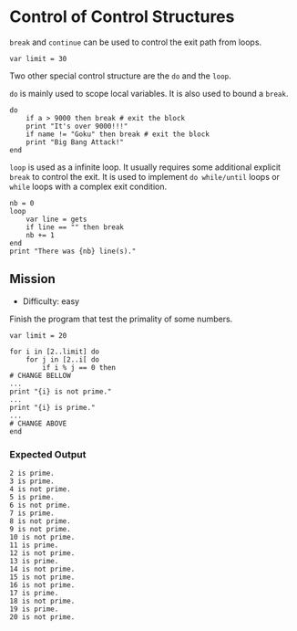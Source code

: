 # Control of Control Structures

`break` and `continue` can be used to control the exit path from loops.

~~~nit
var limit = 30
~~~

Two other special control structure are the `do` and the `loop`.

`do` is mainly used to scope local variables. It is also used to bound a `break`.

~~~nit
do
	if a > 9000 then break # exit the block
	print "It's over 9000!!!"
	if name != "Goku" then break # exit the block
	print "Big Bang Attack!"
end
~~~

`loop` is used as a infinite loop. It usually requires some additional explicit `break` to control the exit.
It is used to implement `do while/until` loops or `while` loops with a complex exit condition.

~~~nit
nb = 0
loop
	var line = gets
	if line == "" then break
	nb += 1
end
print "There was {nb} line(s)."
~~~


## Mission

* Difficulty: easy

Finish the program that test the primality of some numbers.


~~~nit
var limit = 20

for i in [2..limit] do
	for j in [2..i[ do
		if i % j == 0 then
# CHANGE BELLOW
...
print "{i} is not prime."
...
print "{i} is prime."
...
# CHANGE ABOVE
end
~~~

### Expected Output

~~~
2 is prime.
3 is prime.
4 is not prime.
5 is prime.
6 is not prime.
7 is prime.
8 is not prime.
9 is not prime.
10 is not prime.
11 is prime.
12 is not prime.
13 is prime.
14 is not prime.
15 is not prime.
16 is not prime.
17 is prime.
18 is not prime.
19 is prime.
20 is not prime.
~~~
